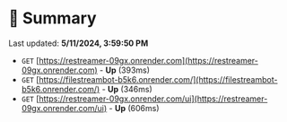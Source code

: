 # 📖 Summary
Last updated: **5/11/2024, 3:59:50 PM**

- `GET` [https://restreamer-09gx.onrender.com](https://restreamer-09gx.onrender.com) - **Up** (393ms)
- `GET` [https://filestreambot-b5k6.onrender.com/](https://filestreambot-b5k6.onrender.com/) - **Up** (346ms)
- `GET` [https://restreamer-09gx.onrender.com/ui](https://restreamer-09gx.onrender.com/ui) - **Up** (606ms)
